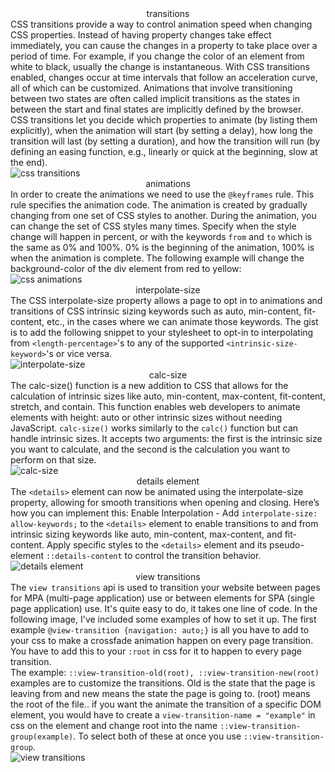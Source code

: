 <script>
	import './md.css';
	import Image from '$lib/components/layout/Image.svelte';
	import Divider from '$lib/components/learn/Divider.svelte';
</script>

<!-- transitions -->
<div align="center" class="title">transitions</div>

<div align="left" class="body para" aria-label="transitions">CSS transitions provide a way to control animation speed when changing CSS properties. Instead of having property changes take effect immediately, you can cause the changes in a property to take place over a period of time. For example, if you change the color of an element from white to black, usually the change is instantaneous. With CSS transitions enabled, changes occur at time intervals that follow an acceleration curve, all of which can be customized. Animations that involve transitioning between two states are often called implicit transitions as the states in between the start and final states are implicitly defined by the browser.</div>

<div align="left" class="body" aria-label="transitions">CSS transitions let you decide which properties to animate (by listing them explicitly), when the animation will start (by setting a delay), how long the transition will last (by setting a duration), and how the transition will run (by defining an easing function, e.g., linearly or quick at the beginning, slow at the end).</div>

<Image src="/code/transitions.webp" alt="css transitions" />

<!-- animations -->
<div align="center" class="title">animations</div>

<div align="left" class="body para" aria-label="animations">In order to create the animations we need to use the <code>@keyframes</code> rule. This rule specifies the animation code. The animation is created by gradually changing from one set of CSS styles to another. During the animation, you can change the set of CSS styles many times. Specify when the style change will happen in percent, or with the keywords <code>from</code> and <code>to</code> which is the same as 0% and 100%. 0% is the beginning of the animation, 100% is when the animation is complete. The following example will change the background-color of the div element from red to yellow:</div>

<Image src="/code/animations.webp" alt="css animations" />

<!-- interpolate size -->
<div align="center" class="title">interpolate-size</div>

<div align="left" class="body para" aria-label="animations">The CSS interpolate-size property allows a page to opt in to animations and transitions of CSS intrinsic sizing keywords such as auto, min-content, fit-content, etc., in the cases where we can animate those keywords. The gist is to add the following snippet to your stylesheet to opt-in to interpolating from <code class="code">&lt;length-percentage&gt;</code>'s to any of the supported <code class="code">&lt;intrinsic-size-keyword&gt;</code>'s or vice versa.</div>

<Image src="/code/interpolate.webp" alt="interpolate-size" />

<!-- calc size -->
<div align="center" class="title">calc-size</div>

<div align="left" class="body para" aria-label="animations">The calc-size() function is a new addition to CSS that allows for the calculation of intrinsic sizes like auto, min-content, max-content, fit-content, stretch, and contain. This function enables web developers to animate elements with height: auto or other intrinsic sizes without needing JavaScript. <code>calc-size()</code> works similarly to the <code>calc()</code> function but can handle intrinsic sizes. It accepts two arguments: the first is the intrinsic size you want to calculate, and the second is the calculation you want to perform on that size.</div>

<Image src="/code/calc.webp" alt="calc-size" />

<!-- details element -->
<div align="center" class="title">details element</div>

<div align="left" class="body para" aria-label="animations">The <code>&lt;details&gt;</code> element can now be animated using the interpolate-size property, allowing for smooth transitions when opening and closing. Here’s how you can implement this: Enable Interpolation - Add <code>interpolate-size: allow-keywords;</code> to the <code>&lt;details&gt;</code> element to enable transitions to and from intrinsic sizing keywords like auto, min-content, max-content, and fit-content.
 Apply specific styles to the <code>&lt;details&gt;</code> element and its pseudo-element <code>::details-content</code> to control the transition behavior.</div>

<Image src="/code/details.webp" alt="details element" />

<!-- view transitions -->
<div align="center" class="title">view transitions</div>

<div align="left" class="body para" aria-label="view transitions"> The <code>view transitions</code> api is used to transition your website between pages for MPA (multi-page application) use or between elements for SPA (single page application) use. It's quite easy to do, it takes one line of code. In the following image, I've included some examples of how to set it up. The first example <code>@view-transition &#123;navigation: auto;&#125;</code> is all you have to add to your css to make a crossfade animation happen on every page transition. You have to add this to your <code>:root</code> in css for it to happen to every page transition. </div>

<div align="left" class="body para" aria-label="view transitions">The example: <code>::view-transition-old(root), ::view-transition-new(root)</code> examples are to customize the transitions. Old is the state that the page is leaving from and new means the state the page is going to. (root) means the root of the file.. if you want the animate the transition of a specific DOM element, you would have to create a <code>view-transition-name = "example"</code> in css on the element and change root into the name <code>::view-transition-group(example)</code>. To select both of these at once you use <code>::view-transition-group</code>.</div>

<Image src="/code/view-transitions.webp" alt="view transitions" />

<div style="margin: 5% 0;"></div>

<Divider width="75" thickness="7" />
